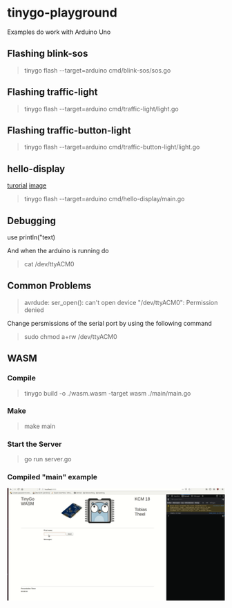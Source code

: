 # tinygo-playground

Examples do work with Arduino Uno

## Flashing blink-sos

>  tinygo flash --target=arduino cmd/blink-sos/sos.go

## Flashing traffic-light

>  tinygo flash --target=arduino cmd/traffic-light/light.go

## Flashing traffic-button-light

>  tinygo flash --target=arduino cmd/traffic-button-light/light.go

## hello-display

[turorial](https://www.arduino.cc/en/Tutorial/HelloWorld)
[image](https://www.arduino.cc/en/uploads/Tutorial/LCD_Base_bb_Fritz.png)

>  tinygo flash --target=arduino cmd/hello-display/main.go

## Debugging

use println("text)

And when the arduino is running do 

> cat /dev/ttyACM0

## Common Problems

> avrdude: ser_open(): can't open device "/dev/ttyACM0": Permission denied

Change persmissions of the serial port by using the following command
> sudo chmod a+rw /dev/ttyACM0

## WASM

### Compile 
> tinygo build -o ./wasm.wasm -target wasm ./main/main.go

### Make
> make main

### Start the Server

>  go run server.go


### Compiled "main" example

![](tinygo_wasm3.gif)